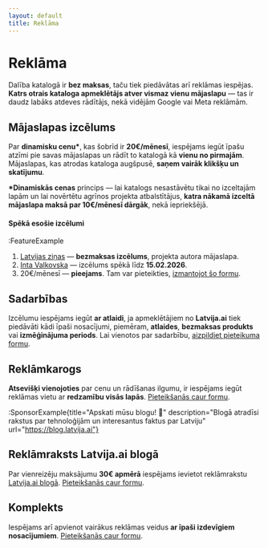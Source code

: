 ```yaml
---
layout: default
title: Reklāma
---
```


# Reklāma

Dalība katalogā ir **bez maksas**, taču tiek piedāvātas arī reklāmas iespējas. **Katrs otrais kataloga apmeklētājs atver vismaz vienu mājaslapu** — tas ir daudz labāks atdeves rādītājs, nekā vidējām Google vai Meta reklāmām.

## Mājaslapas izcēlums

Par **dinamisku cenu\***, kas šobrīd ir **20€/mēnesī**, iespējams iegūt īpašu atzīmi pie savas mājaslapas un rādīt to katalogā kā **vienu no pirmajām**. Mājaslapas, kas atrodas kataloga augšpusē, **saņem vairāk klikšķu un skatījumu**.

**\*Dinamiskās cenas** princips — lai katalogs nesastāvētu tikai no izceltajām lapām un lai novērtētu agrīnos projekta atbalstītājus, **katra nākamā izceltā mājaslapa maksā par 10€/mēnesī dārgāk**, nekā iepriekšējā.

<section id="izcelumi"></section>

#### Spēkā esošie izcēlumi

:FeatureExample

1. [Latvijas ziņas](/lapa/zinas) — **bezmaksas izcēlums**, projekta autora mājaslapa.
2. [Inta Valkovska](/lapa/esiba) — izcēlums spēkā līdz **15.02.2026**.
3. 20€/mēnesī — **pieejams**. Tam var pieteikties, [izmantojot šo formu](https://form.izveide.lv/reklama-latvija-ai-ELObTU).

## Sadarbības

Izcēlumu iespējams iegūt **ar atlaidi**, ja apmeklētājiem no **Latvija.ai** tiek piedāvāti kādi īpaši nosacījumi, piemēram, **atlaides**, **bezmaksas produkts** vai **izmēģinājuma periods**. Lai vienotos par sadarbību, [aizpildiet pieteikuma formu](https://form.izveide.lv/reklama-latvija-ai-ELObTU).

## Reklāmkarogs

**Atsevišķi vienojoties** par cenu un rādīšanas ilgumu, ir iespējams iegūt reklāmas vietu ar **redzamību visās lapās**. [Pieteikšanās caur formu](https://form.izveide.lv/reklama-latvija-ai-ELObTU).

:SponsorExample{title="Apskati mūsu blogu! 📰" description="Blogā atradīsi rakstus par tehnoloģijām un interesantus faktus par Latviju" url="https://blog.latvija.ai"}

## Reklāmraksts Latvija.ai blogā

Par vienreizēju maksājumu **30€ apmērā** iespējams ievietot reklāmrakstu [Latvija.ai blogā](https://blog.latvija.ai). [Pieteikšanās caur formu](https://form.izveide.lv/reklama-latvija-ai-ELObTU).

## Komplekts

Iespējams arī apvienot vairākus reklāmas veidus **ar īpaši izdevīgiem nosacījumiem**. [Pieteikšanās caur formu](https://form.izveide.lv/reklama-latvija-ai-ELObTU).
